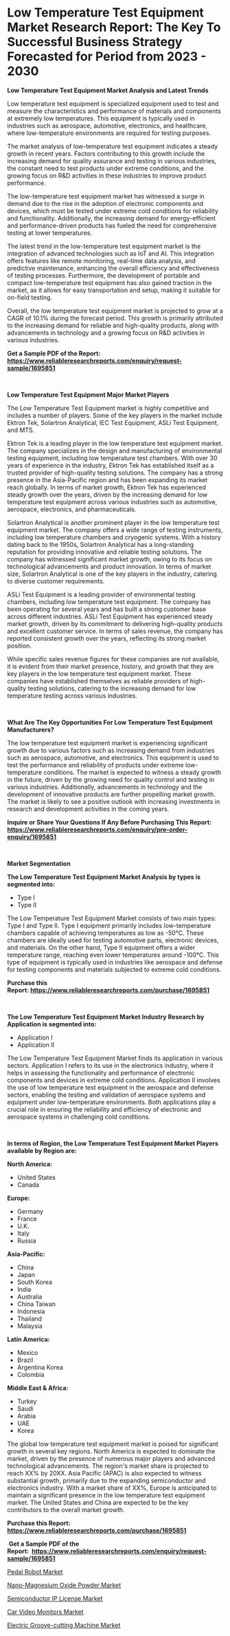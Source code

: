 <p><h1>Low Temperature Test Equipment Market Research Report: The Key To Successful Business Strategy Forecasted for Period from 2023 - 2030</h1></p><p><strong>Low Temperature Test Equipment Market Analysis and Latest Trends</strong></p>
<p><p>Low temperature test equipment is specialized equipment used to test and measure the characteristics and performance of materials and components at extremely low temperatures. This equipment is typically used in industries such as aerospace, automotive, electronics, and healthcare, where low-temperature environments are required for testing purposes.</p><p>The market analysis of low-temperature test equipment indicates a steady growth in recent years. Factors contributing to this growth include the increasing demand for quality assurance and testing in various industries, the constant need to test products under extreme conditions, and the growing focus on R&D activities in these industries to improve product performance.</p><p>The low-temperature test equipment market has witnessed a surge in demand due to the rise in the adoption of electronic components and devices, which must be tested under extreme cold conditions for reliability and functionality. Additionally, the increasing demand for energy-efficient and performance-driven products has fueled the need for comprehensive testing at lower temperatures.</p><p>The latest trend in the low-temperature test equipment market is the integration of advanced technologies such as IoT and AI. This integration offers features like remote monitoring, real-time data analysis, and predictive maintenance, enhancing the overall efficiency and effectiveness of testing processes. Furthermore, the development of portable and compact low-temperature test equipment has also gained traction in the market, as it allows for easy transportation and setup, making it suitable for on-field testing.</p><p>Overall, the low temperature test equipment market is projected to grow at a CAGR of 10.1% during the forecast period. This growth is primarily attributed to the increasing demand for reliable and high-quality products, along with advancements in technology and a growing focus on R&D activities in various industries.</p></p>
<p><strong>Get a Sample PDF of the Report:&nbsp; <a href="https://www.reliableresearchreports.com/enquiry/request-sample/1695851">https://www.reliableresearchreports.com/enquiry/request-sample/1695851</a></strong></p>
<p>&nbsp;</p>
<p><strong>Low Temperature Test Equipment Major Market Players</strong></p>
<p><p>The Low Temperature Test Equipment market is highly competitive and includes a number of players. Some of the key players in the market include Ektron Tek, Solartron Analytical, IEC Test Equipment, ASLi Test Equipment, and MTS.</p><p>Ektron Tek is a leading player in the low temperature test equipment market. The company specializes in the design and manufacturing of environmental testing equipment, including low temperature test chambers. With over 30 years of experience in the industry, Ektron Tek has established itself as a trusted provider of high-quality testing solutions. The company has a strong presence in the Asia-Pacific region and has been expanding its market reach globally. In terms of market growth, Ektron Tek has experienced steady growth over the years, driven by the increasing demand for low temperature test equipment across various industries such as automotive, aerospace, electronics, and pharmaceuticals.</p><p>Solartron Analytical is another prominent player in the low temperature test equipment market. The company offers a wide range of testing instruments, including low temperature chambers and cryogenic systems. With a history dating back to the 1950s, Solartron Analytical has a long-standing reputation for providing innovative and reliable testing solutions. The company has witnessed significant market growth, owing to its focus on technological advancements and product innovation. In terms of market size, Solartron Analytical is one of the key players in the industry, catering to diverse customer requirements.</p><p>ASLi Test Equipment is a leading provider of environmental testing chambers, including low temperature test equipment. The company has been operating for several years and has built a strong customer base across different industries. ASLi Test Equipment has experienced steady market growth, driven by its commitment to delivering high-quality products and excellent customer service. In terms of sales revenue, the company has reported consistent growth over the years, reflecting its strong market position.</p><p>While specific sales revenue figures for these companies are not available, it is evident from their market presence, history, and growth that they are key players in the low temperature test equipment market. These companies have established themselves as reliable providers of high-quality testing solutions, catering to the increasing demand for low temperature testing across various industries.</p></p>
<p>&nbsp;</p>
<p><strong>What Are The Key Opportunities For Low Temperature Test Equipment Manufacturers?</strong></p>
<p><p>The low temperature test equipment market is experiencing significant growth due to various factors such as increasing demand from industries such as aerospace, automotive, and electronics. This equipment is used to test the performance and reliability of products under extreme low-temperature conditions. The market is expected to witness a steady growth in the future, driven by the growing need for quality control and testing in various industries. Additionally, advancements in technology and the development of innovative products are further propelling market growth. The market is likely to see a positive outlook with increasing investments in research and development activities in the coming years.</p></p>
<p><strong>Inquire or Share Your Questions If Any Before Purchasing This Report: <a href="https://www.reliableresearchreports.com/enquiry/pre-order-enquiry/1695851">https://www.reliableresearchreports.com/enquiry/pre-order-enquiry/1695851</a></strong></p>
<p>&nbsp;</p>
<p><strong>Market Segmentation</strong></p>
<p><strong>The Low Temperature Test Equipment Market Analysis by types is segmented into:</strong></p>
<p><ul><li>Type I</li><li>Type II</li></ul></p>
<p><p>The Low Temperature Test Equipment Market consists of two main types: Type I and Type II. Type I equipment primarily includes low-temperature chambers capable of achieving temperatures as low as -50°C. These chambers are ideally used for testing automotive parts, electronic devices, and materials. On the other hand, Type II equipment offers a wider temperature range, reaching even lower temperatures around -100°C. This type of equipment is typically used in industries like aerospace and defense for testing components and materials subjected to extreme cold conditions.</p></p>
<p><strong>Purchase this Report:&nbsp;<a href="https://www.reliableresearchreports.com/purchase/1695851">https://www.reliableresearchreports.com/purchase/1695851</a></strong></p>
<p>&nbsp;</p>
<p><strong>The Low Temperature Test Equipment Market Industry Research by Application is segmented into:</strong></p>
<p><ul><li>Application I</li><li>Application II</li></ul></p>
<p><p>The Low Temperature Test Equipment Market finds its application in various sectors. Application I refers to its use in the electronics industry, where it helps in assessing the functionality and performance of electronic components and devices in extreme cold conditions. Application II involves the use of low temperature test equipment in the aerospace and defense sectors, enabling the testing and validation of aerospace systems and equipment under low-temperature environments. Both applications play a crucial role in ensuring the reliability and efficiency of electronic and aerospace systems in challenging cold conditions.</p></p>
<p>&nbsp;</p>
<p><strong>In terms of Region, the Low Temperature Test Equipment Market Players available by Region are:</strong></p>
<p>
    <p> <strong> North America: </strong>
        <ul>
            <li>United States</li>
            <li>Canada</li>
        </ul>
        </p> 
    <p> <strong> Europe: </strong>
        <ul>
            <li>Germany</li>
            <li>France</li>
            <li>U.K.</li>
            <li>Italy</li>
            <li>Russia</li>
        </ul>
        </p> 
    <p> <strong> Asia-Pacific: </strong>
        <ul>
            <li>China</li>
            <li>Japan</li>
            <li>South Korea</li>
            <li>India</li>
            <li>Australia</li>
            <li>China Taiwan</li>
            <li>Indonesia</li>
            <li>Thailand</li>
            <li>Malaysia</li>
        </ul>
        </p> 
    <p> <strong> Latin America: </strong>
        <ul>
            <li>Mexico</li>
            <li>Brazil</li>
            <li>Argentina Korea</li>
            <li>Colombia</li>
        </ul>
        </p> 
    <p> <strong> Middle East & Africa: </strong>
        <ul>
            <li>Turkey</li>
            <li>Saudi</li>
            <li>Arabia</li>
            <li>UAE</li>
            <li>Korea</li>
        </ul>
    </p>
    </p>
<p><p>The global low temperature test equipment market is poised for significant growth in several key regions. North America is expected to dominate the market, driven by the presence of numerous major players and advanced technological advancements. The region's market share is projected to reach XX% by 20XX. Asia Pacific (APAC) is also expected to witness substantial growth, primarily due to the expanding semiconductor and electronics industry. With a market share of XX%, Europe is anticipated to maintain a significant presence in the low temperature test equipment market. The United States and China are expected to be the key contributors to the overall market growth.</p></p>
<p><strong>Purchase this Report: <a href="https://www.reliableresearchreports.com/purchase/1695851">https://www.reliableresearchreports.com/purchase/1695851</a></strong></p>
<p>&nbsp;<strong>Get a Sample PDF of the Report:&nbsp;&nbsp;<a href="https://www.reliableresearchreports.com/enquiry/request-sample/1695851">https://www.reliableresearchreports.com/enquiry/request-sample/1695851</a></strong></p>
<p><strong></strong></p>
<p><p><a href="https://www.linkedin.com/pulse/pedal-robot-market-size-growth-forecast-from-2023--j6yne/">Pedal Robot Market</a></p><p><a href="https://medium.com/@ulicesweber/nano-magnesium-oxide-powder-market-furnishes-information-on-market-share-market-trends-and-market-aa6fdb70b313">Nano-Magnesium Oxide Powder Market</a></p><p><a href="https://medium.com/@deronwisoky1977/decoding-semiconductor-ip-license-market-metrics-market-share-trends-and-growth-patterns-18fc81b69eb4">Semiconductor IP License Market</a></p><p><a href="https://www.linkedin.com/pulse/car-video-monitors-market-size-growth-forecast-from-jla0e/">Car Video Monitors Market</a></p><p><a href="https://github.com/rahu1503/Market-Research-Report-List-1/blob/main/electric-groove-cutting-machine-market.md">Electric Groove-cutting Machine Market</a></p></p>
